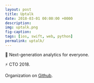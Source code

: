```yaml
---
layout: post
title: Uptalk
date: 2018-03-01 00:00:00 +0000
description: 
img: uptalk.png
fig-caption: 
tags: [ios, swift, web, python]
permalink: uptalk/
---
```


🚀 Next-generation analytics for everyone.

⚡ CTO 2018.

Organization on <i class="fa fa-github" aria-hidden="true"></i> <a href="https://github.com/UptalkTech/">Github</a>.



